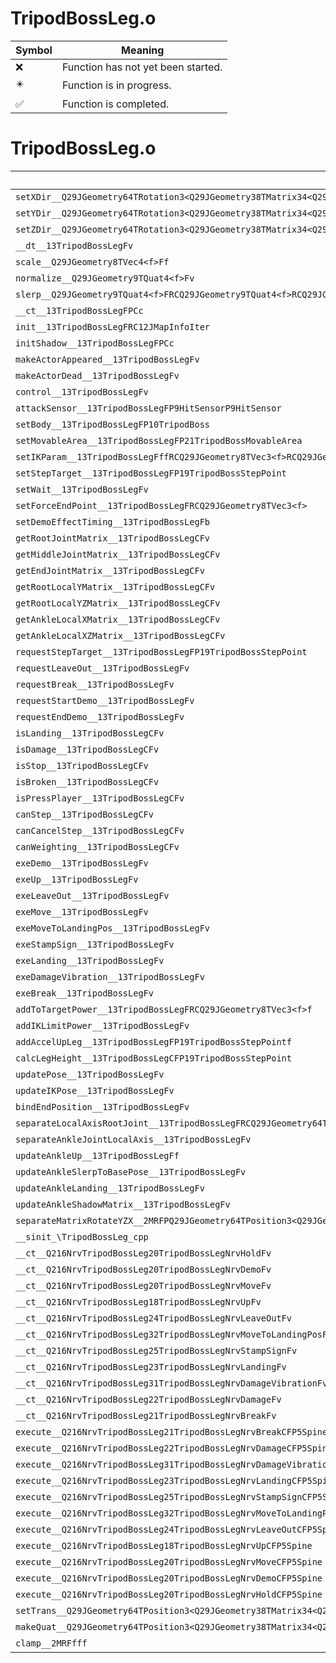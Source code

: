 # TripodBossLeg.o
| Symbol | Meaning 
| ------------- | ------------- 
| :x: | Function has not yet been started. 
| :eight_pointed_black_star: | Function is in progress. 
| :white_check_mark: | Function is completed. 


# TripodBossLeg.o
| Symbol | Decompiled? |
| ------------- | ------------- |
| `setXDir__Q29JGeometry64TRotation3<Q29JGeometry38TMatrix34<Q29JGeometry13SMatrix34C<f>>>Ffff` | :x: |
| `setYDir__Q29JGeometry64TRotation3<Q29JGeometry38TMatrix34<Q29JGeometry13SMatrix34C<f>>>Ffff` | :x: |
| `setZDir__Q29JGeometry64TRotation3<Q29JGeometry38TMatrix34<Q29JGeometry13SMatrix34C<f>>>Ffff` | :x: |
| `__dt__13TripodBossLegFv` | :x: |
| `scale__Q29JGeometry8TVec4<f>Ff` | :x: |
| `normalize__Q29JGeometry9TQuat4<f>Fv` | :x: |
| `slerp__Q29JGeometry9TQuat4<f>FRCQ29JGeometry9TQuat4<f>RCQ29JGeometry9TQuat4<f>f` | :x: |
| `__ct__13TripodBossLegFPCc` | :x: |
| `init__13TripodBossLegFRC12JMapInfoIter` | :x: |
| `initShadow__13TripodBossLegFPCc` | :x: |
| `makeActorAppeared__13TripodBossLegFv` | :x: |
| `makeActorDead__13TripodBossLegFv` | :x: |
| `control__13TripodBossLegFv` | :x: |
| `attackSensor__13TripodBossLegFP9HitSensorP9HitSensor` | :x: |
| `setBody__13TripodBossLegFP10TripodBoss` | :x: |
| `setMovableArea__13TripodBossLegFP21TripodBossMovableArea` | :x: |
| `setIKParam__13TripodBossLegFffRCQ29JGeometry8TVec3<f>RCQ29JGeometry8TVec3<f>RCQ29JGeometry8TVec3<f>` | :x: |
| `setStepTarget__13TripodBossLegFP19TripodBossStepPoint` | :x: |
| `setWait__13TripodBossLegFv` | :x: |
| `setForceEndPoint__13TripodBossLegFRCQ29JGeometry8TVec3<f>` | :x: |
| `setDemoEffectTiming__13TripodBossLegFb` | :x: |
| `getRootJointMatrix__13TripodBossLegCFv` | :x: |
| `getMiddleJointMatrix__13TripodBossLegCFv` | :x: |
| `getEndJointMatrix__13TripodBossLegCFv` | :x: |
| `getRootLocalYMatrix__13TripodBossLegCFv` | :x: |
| `getRootLocalYZMatrix__13TripodBossLegCFv` | :x: |
| `getAnkleLocalXMatrix__13TripodBossLegCFv` | :x: |
| `getAnkleLocalXZMatrix__13TripodBossLegCFv` | :x: |
| `requestStepTarget__13TripodBossLegFP19TripodBossStepPoint` | :x: |
| `requestLeaveOut__13TripodBossLegFv` | :x: |
| `requestBreak__13TripodBossLegFv` | :x: |
| `requestStartDemo__13TripodBossLegFv` | :x: |
| `requestEndDemo__13TripodBossLegFv` | :x: |
| `isLanding__13TripodBossLegCFv` | :x: |
| `isDamage__13TripodBossLegCFv` | :x: |
| `isStop__13TripodBossLegCFv` | :x: |
| `isBroken__13TripodBossLegCFv` | :x: |
| `isPressPlayer__13TripodBossLegCFv` | :x: |
| `canStep__13TripodBossLegCFv` | :x: |
| `canCancelStep__13TripodBossLegCFv` | :x: |
| `canWeighting__13TripodBossLegCFv` | :x: |
| `exeDemo__13TripodBossLegFv` | :x: |
| `exeUp__13TripodBossLegFv` | :x: |
| `exeLeaveOut__13TripodBossLegFv` | :x: |
| `exeMove__13TripodBossLegFv` | :x: |
| `exeMoveToLandingPos__13TripodBossLegFv` | :x: |
| `exeStampSign__13TripodBossLegFv` | :x: |
| `exeLanding__13TripodBossLegFv` | :x: |
| `exeDamageVibration__13TripodBossLegFv` | :x: |
| `exeBreak__13TripodBossLegFv` | :x: |
| `addToTargetPower__13TripodBossLegFRCQ29JGeometry8TVec3<f>f` | :x: |
| `addIKLimitPower__13TripodBossLegFv` | :x: |
| `addAccelUpLeg__13TripodBossLegFP19TripodBossStepPointf` | :x: |
| `calcLegHeight__13TripodBossLegCFP19TripodBossStepPoint` | :x: |
| `updatePose__13TripodBossLegFv` | :x: |
| `updateIKPose__13TripodBossLegFv` | :x: |
| `bindEndPosition__13TripodBossLegFv` | :x: |
| `separateLocalAxisRootJoint__13TripodBossLegFRCQ29JGeometry64TPosition3<Q29JGeometry38TMatrix34<Q29JGeometry13SMatrix34C<f>>>` | :x: |
| `separateAnkleJointLocalAxis__13TripodBossLegFv` | :x: |
| `updateAnkleUp__13TripodBossLegFf` | :x: |
| `updateAnkleSlerpToBasePose__13TripodBossLegFv` | :x: |
| `updateAnkleLanding__13TripodBossLegFv` | :x: |
| `updateAnkleShadowMatrix__13TripodBossLegFv` | :x: |
| `separateMatrixRotateYZX__2MRFPQ29JGeometry64TPosition3<Q29JGeometry38TMatrix34<Q29JGeometry13SMatrix34C<f>>>PQ29JGeometry64TPosition3<Q29JGeometry38TMatrix34<Q29JGeometry13SMatrix34C<f>>>RCQ29JGeometry64TPosition3<Q29JGeometry38TMatrix34<Q29JGeometry13SMatrix34C<f>>>RCQ29JGeometry64TPosition3<Q29JGeometry38TMatrix34<Q29JGeometry13SMatrix34C<f>>>` | :x: |
| `__sinit_\TripodBossLeg_cpp` | :x: |
| `__ct__Q216NrvTripodBossLeg20TripodBossLegNrvHoldFv` | :x: |
| `__ct__Q216NrvTripodBossLeg20TripodBossLegNrvDemoFv` | :x: |
| `__ct__Q216NrvTripodBossLeg20TripodBossLegNrvMoveFv` | :x: |
| `__ct__Q216NrvTripodBossLeg18TripodBossLegNrvUpFv` | :x: |
| `__ct__Q216NrvTripodBossLeg24TripodBossLegNrvLeaveOutFv` | :x: |
| `__ct__Q216NrvTripodBossLeg32TripodBossLegNrvMoveToLandingPosFv` | :x: |
| `__ct__Q216NrvTripodBossLeg25TripodBossLegNrvStampSignFv` | :x: |
| `__ct__Q216NrvTripodBossLeg23TripodBossLegNrvLandingFv` | :x: |
| `__ct__Q216NrvTripodBossLeg31TripodBossLegNrvDamageVibrationFv` | :x: |
| `__ct__Q216NrvTripodBossLeg22TripodBossLegNrvDamageFv` | :x: |
| `__ct__Q216NrvTripodBossLeg21TripodBossLegNrvBreakFv` | :x: |
| `execute__Q216NrvTripodBossLeg21TripodBossLegNrvBreakCFP5Spine` | :x: |
| `execute__Q216NrvTripodBossLeg22TripodBossLegNrvDamageCFP5Spine` | :x: |
| `execute__Q216NrvTripodBossLeg31TripodBossLegNrvDamageVibrationCFP5Spine` | :x: |
| `execute__Q216NrvTripodBossLeg23TripodBossLegNrvLandingCFP5Spine` | :x: |
| `execute__Q216NrvTripodBossLeg25TripodBossLegNrvStampSignCFP5Spine` | :x: |
| `execute__Q216NrvTripodBossLeg32TripodBossLegNrvMoveToLandingPosCFP5Spine` | :x: |
| `execute__Q216NrvTripodBossLeg24TripodBossLegNrvLeaveOutCFP5Spine` | :x: |
| `execute__Q216NrvTripodBossLeg18TripodBossLegNrvUpCFP5Spine` | :x: |
| `execute__Q216NrvTripodBossLeg20TripodBossLegNrvMoveCFP5Spine` | :x: |
| `execute__Q216NrvTripodBossLeg20TripodBossLegNrvDemoCFP5Spine` | :x: |
| `execute__Q216NrvTripodBossLeg20TripodBossLegNrvHoldCFP5Spine` | :x: |
| `setTrans__Q29JGeometry64TPosition3<Q29JGeometry38TMatrix34<Q29JGeometry13SMatrix34C<f>>>Ffff` | :x: |
| `makeQuat__Q29JGeometry64TPosition3<Q29JGeometry38TMatrix34<Q29JGeometry13SMatrix34C<f>>>FRCQ29JGeometry9TQuat4<f>` | :x: |
| `clamp__2MRFfff` | :x: |
